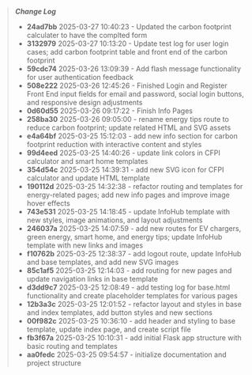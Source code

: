 > ***Change Log***
> - **24ad7bb** 2025-03-27 10:40:23 - Updated the carbon footprint calculater to have the complted form
> - **3132979** 2025-03-27 10:13:20 - Update test log for user login cases; add carbon footprint table and front end of the carbon footprint
> - **59cdc74** 2025-03-26 13:09:39 - Add flash message functionality for user authentication feedback
> - **508e222** 2025-03-26 12:45:26 - Finished Login and Register Front End input fields for email and password, social login buttons, and responsive design adjustments
> - **0d60d55** 2025-03-26 09:17:22 - Finish Info Pages
> - **258ba30** 2025-03-26 09:05:00 - rename energy tips route to reduce carbon footprint; update related HTML and SVG assets
> - **e4a64bf** 2025-03-25 15:12:03 - add new info section for carbon footprint reduction with interactive content and styles
> - **99d4eed** 2025-03-25 14:40:26 - update link colors in CFPI calculator and smart home templates
> - **354d54c** 2025-03-25 14:39:31 - add new SVG icon for CFPI calculator and update HTML template
> - **190112d** 2025-03-25 14:32:38 - refactor routing and templates for energy-related pages; add new info pages and improve image hover effects
> - **743e531** 2025-03-25 14:18:45 - update InfoHub template with new styles, image animations, and layout adjustments
> - **246037a** 2025-03-25 14:07:59 - add new routes for EV chargers, green energy, smart home, and energy tips; update InfoHub template with new links and images
> - **f10762b** 2025-03-25 12:38:37 - add logout route, update InfoHub and base templates, and add new SVG images
> - **85c1af5** 2025-03-25 12:14:03 - add routing for new pages and update navigation links in base template
> - **d3dd9c7** 2025-03-25 12:08:49 - add testing log for base.html functionality and create placeholder templates for various pages
> - **12b3a3c** 2025-03-25 12:01:52 - refactor layout and styles in base and index templates, add button styles and new sections
> - **00f982c** 2025-03-25 10:36:10 - add header and styling to base template, update index page, and create script file
> - **fb3f67a** 2025-03-25 10:10:31 - add initial Flask app structure with basic routing and templates
> - **aa0fedc** 2025-03-25 09:54:57 - initialize documentation and project structure